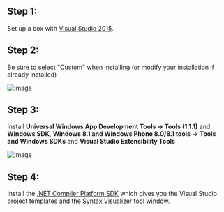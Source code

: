 ## Step 1:
Set up a box with [Visual Studio 2015](https://www.visualstudio.com/en-us/downloads/visual-studio-2015-downloads-vs.aspx).

## Step 2:
Be sure to select "Custom" when installing (or modify your installation if already installed)

![image](http://i.imgur.com/YINeLkG.png)

## Step 3:
Install __Universal Windows App Development Tools -> Tools (1.1.1)__ and __Windows SDK__, __Windows 8.1 and Windows Phone 8.0/8.1 tools__ -> __Tools and Windows SDKs__ and __Visual Studio Extensibility Tools__

![image](https://cloud.githubusercontent.com/assets/1103906/10530101/dd880dfc-7358-11e5-8380-dc41c1863538.png)

## Step 4:
Install the [.NET Compiler Platform SDK](https://visualstudiogallery.msdn.microsoft.com/2ddb7240-5249-4c8c-969e-5d05823bcb89) which gives you the Visual Studio project templates and the [Syntax Visualizer tool window](https://github.com/dotnet/roslyn/wiki/Syntax%20Visualizer).